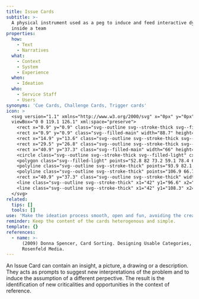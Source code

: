 ```yaml
---
title: Issue Cards
subtitle: >-
  A physical instrument used as a peg to induce and feed interactive dynamics
  inside a team
properties:
  how:
    - Text
    - Narratives
  what:
    - Context
    - System
    - Experience
  when:
    - Ideation
  who:
    - Service Staff
    - Users
synonyms: 'Cue Cards, Challenge Cards, Trigger cards'
icon: >
  <svg version="1.1" xmlns="http://www.w3.org/2000/svg" x="0px" y="0px"
  viewBox="0 0 119.1 126.1" xml:space="preserve">
    <rect x="0.9" y="0.9" class="svg--outline svg--stroke-thick svg--filled-light" width="88.7" height="98.4"/>
    <rect x="0.9" y="0.9" class="svg--filled-main" width="88.7" height="98.4"/>
    <rect x="14.9" y="13.6" class="svg--outline svg--stroke-thick svg--filled-light" width="88.7" height="98.4"/>
    <rect x="29.5" y="26.8" class="svg--outline svg--stroke-thick svg--filled-light" width="88.7" height="98.4"/>
    <rect x="40.9" y="37.3" class="svg--filled-main" width="66" height="44.8"/>
    <circle class="svg--outline svg--stroke-thick svg--filled-light" cx="54.4" cy="53.5" r="5"/>
    <polygon class="svg--filled-light" points="52.8 82 73.2 59.1 78.4 64.8 92.2 50.3 105.9 65.3 106.3 82 "/>
    <polyline class="svg--outline svg--stroke-thick" points="93.9 82.1 72.9 59 52 82.1 "/>
    <polyline class="svg--outline svg--stroke-thick" points="106.9 66.7 92 50.3 79 64.6 "/>
    <rect x="40.9" y="37.3" class="svg--outline svg--stroke-thick" width="66" height="44.8"/>
    <line class="svg--outline svg--stroke-thick" x1="42" y1="96.6" x2="106.9" y2="96.6"/>
    <line class="svg--outline svg--stroke-thick" x1="42" y1="108.3" x2="75.9" y2="108.3"/>
  </svg>
related:
  tips: []
  tools: []
use: 'Make the ideation process smooth, open and fun, avoiding the creative block.'
reminder: Keep the content of the cards heterogenous and simple.
template: {}
references:
  - name: >-
      (2009) Donna Spencer, Card Sorting. Designing Usable Categories,
      Rosenfeld Media.
---
```

An Issue Card can contain an insight, a picture, a drawing or a description. They acts as prompts to suggest new interpretations of the problem and to induce the assumption of a different perpective. The result is the identification of new criticalities and opportunities in the context of reference.
